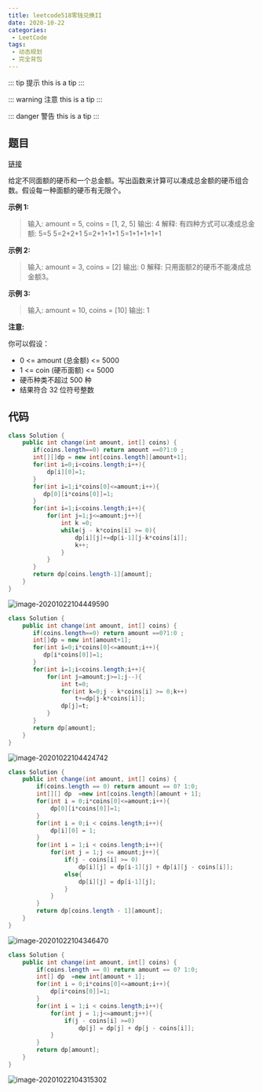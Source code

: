 ```yaml
---
title: leetcode518零钱兑换II
date: 2020-10-22
categories:
 - LeetCode
tags:
 - 动态规划
 - 完全背包
---
```




<!-- more -->
::: tip 提示
this is a tip
:::

::: warning 注意
this is a tip
:::

::: danger 警告
this is a tip
:::


## 题目

[链接](https://leetcode-cn.com/problems/coin-change-2)

给定不同面额的硬币和一个总金额。写出函数来计算可以凑成总金额的硬币组合数。假设每一种面额的硬币有无限个。 



**示例 1:**

> 输入: amount = 5, coins = [1, 2, 5]
> 输出: 4
> 解释: 有四种方式可以凑成总金额:
> 5=5
> 5=2+2+1
> 5=2+1+1+1
> 5=1+1+1+1+1

**示例 2:**

> 输入: amount = 3, coins = [2]
> 输出: 0
> 解释: 只用面额2的硬币不能凑成总金额3。

**示例 3:**

> 输入: amount = 10, coins = [10] 
> 输出: 1

 

**注意:**

你可以假设：

- 0 <= amount (总金额) <= 5000
- 1 <= coin (硬币面额) <= 5000
- 硬币种类不超过 500 种
- 结果符合 32 位符号整数



## 代码



```java
class Solution {
    public int change(int amount, int[] coins) {
       if(coins.length==0) return amount ==0?1:0 ;
       int[][]dp = new int[coins.length][amount+1];
       for(int i=0;i<coins.length;i++){
           dp[i][0]=1;
       }
       for(int i=1;i*coins[0]<=amount;i++){
          dp[0][i*coins[0]]=1;
       }
       for(int i=1;i<coins.length;i++){
           for(int j=1;j<=amount;j++){
               int k =0;
               while(j - k*coins[i] >= 0){
                   dp[i][j]+=dp[i-1][j-k*coins[i]];
                   k++;
               }
           }
       }
       return dp[coins.length-1][amount];
    }
}
```



![image-20201022104449590](https://gitee.com/KingJzt/myblog-image-bed/raw/master/image-20201022104449590.png)





```java
class Solution {
    public int change(int amount, int[] coins) {
       if(coins.length==0) return amount ==0?1:0 ;
       int[]dp = new int[amount+1];
       for(int i=0;i*coins[0]<=amount;i++){
          dp[i*coins[0]]=1;
       }
       for(int i=1;i<coins.length;i++){
           for(int j=amount;j>=1;j--){
               int t=0;
               for(int k=0;j - k*coins[i] >= 0;k++)
                   t+=dp[j-k*coins[i]];
               dp[j]=t;
           }
       }
       return dp[amount];
    }
}
```

![image-20201022104424742](https://gitee.com/KingJzt/myblog-image-bed/raw/master/image-20201022104424742.png)





```java
class Solution {
    public int change(int amount, int[] coins) {
        if(coins.length == 0) return amount == 0? 1:0;
        int[][] dp  =new int[coins.length][amount + 1];
        for(int i = 0;i*coins[0]<=amount;i++){
            dp[0][i*coins[0]]=1;
        }
        for(int i = 0;i < coins.length;i++){
            dp[i][0] = 1;
        }
        for(int i = 1;i < coins.length;i++){
            for(int j = 1;j <= amount;j++){
                if(j - coins[i] >= 0)
                    dp[i][j] = dp[i-1][j] + dp[i][j - coins[i]];
                else{
                    dp[i][j] = dp[i-1][j];
                }
            }
        }
        return dp[coins.length - 1][amount];
    }
}
```



![image-20201022104346470](https://gitee.com/KingJzt/myblog-image-bed/raw/master/image-20201022104346470.png)





```java
class Solution {
    public int change(int amount, int[] coins) {
        if(coins.length == 0) return amount == 0? 1:0;
        int[] dp  =new int[amount + 1];
        for(int i = 0;i*coins[0]<=amount;i++){
            dp[i*coins[0]]=1;
        }
        for(int i = 1;i < coins.length;i++){
            for(int j = 1;j<=amount;j++){
                if(j - coins[i] >=0)
                    dp[j] = dp[j] + dp[j - coins[i]];
            }
        }
        return dp[amount];
    }
}
```

![image-20201022104315302](https://gitee.com/KingJzt/myblog-image-bed/raw/master/image-20201022104315302.png)